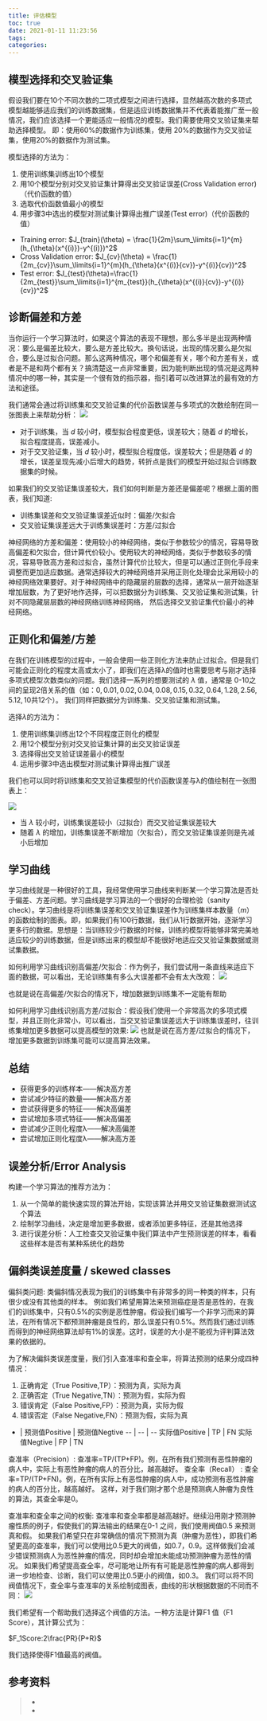 ```yaml
---
title: 评估模型
toc: true
date: 2021-01-11 11:23:56
tags:
categories:
---
```


## 模型选择和交叉验证集
假设我们要在10个不同次数的二项式模型之间进行选择，显然越高次数的多项式模型越能够适应我们的训练数据集，但是适应训练数据集并不代表着能推广至一般情况，我们应该选择一个更能适应一般情况的模型。我们需要使用交叉验证集来帮助选择模型。 即：使用60%的数据作为训练集，使用 20%的数据作为交叉验证集，使用20%的数据作为测试集。

模型选择的方法为：

1. 使用训练集训练出10个模型
2. 用10个模型分别对交叉验证集计算得出交叉验证误差(Cross Validation error)（代价函数的值）
3. 选取代价函数值最小的模型
4. 用步骤3中选出的模型对测试集计算得出推广误差(Test error)（代价函数的值）

- Training error:  $J_{train}(\theta) = \frac{1}{2m}\sum_\limits{i=1}^{m}(h_{\theta}(x^{(i)})-y^{(i)})^2$
- Cross Validation error:  $J_{cv}(\theta) = \frac{1}{2m_{cv}}\sum_\limits{i=1}^{m}(h_{\theta}(x^{(i)}{cv})-y^{(i)}{cv})^2$
- Test error:  $J_{test}(\theta)=\frac{1}{2m_{test}}\sum_\limits{i=1}^{m_{test}}(h_{\theta}(x^{(i)}{cv})-y^{(i)}{cv})^2$

## 诊断偏差和方差
当你运行一个学习算法时，如果这个算法的表现不理想，那么多半是出现两种情况：要么是偏差比较大，要么是方差比较大。换句话说，出现的情况要么是欠拟合，要么是过拟合问题。那么这两种情况，哪个和偏差有关，哪个和方差有关，或者是不是和两个都有关？搞清楚这一点非常重要，因为能判断出现的情况是这两种情况中的哪一种，其实是一个很有效的指示器，指引着可以改进算法的最有效的方法和途径。

我们通常会通过将训练集和交叉验证集的代价函数误差与多项式的次数绘制在同一张图表上来帮助分析：
![](评估模型/AI-optimization1.png)

- 对于训练集，当 $d$ 较小时，模型拟合程度更低，误差较大；随着 $d$ 的增长，拟合程度提高，误差减小。
- 对于交叉验证集，当 $d$ 较小时，模型拟合程度低，误差较大；但是随着 $d$ 的增长，误差呈现先减小后增大的趋势，转折点是我们的模型开始过拟合训练数据集的时候。

如果我们的交叉验证集误差较大，我们如何判断是方差还是偏差呢？根据上面的图表，我们知道:
- 训练集误差和交叉验证集误差近似时：偏差/欠拟合
- 交叉验证集误差远大于训练集误差时：方差/过拟合

神经网络的方差和偏差：使用较小的神经网络，类似于参数较少的情况，容易导致高偏差和欠拟合，但计算代价较小。使用较大的神经网络，类似于参数较多的情况，容易导致高方差和过拟合，虽然计算代价比较大，但是可以通过正则化手段来调整而更加适应数据。通常选择较大的神经网络并采用正则化处理会比采用较小的神经网络效果要好。对于神经网络中的隐藏层的层数的选择，通常从一层开始逐渐增加层数，为了更好地作选择，可以把数据分为训练集、交叉验证集和测试集，针对不同隐藏层层数的神经网络训练神经网络， 然后选择交叉验证集代价最小的神经网络。

## 正则化和偏差/方差
在我们在训练模型的过程中，一般会使用一些正则化方法来防止过拟合。但是我们可能会正则化的程度太高或太小了，即我们在选择λ的值时也需要思考与刚才选择多项式模型次数类似的问题。我们选择一系列的想要测试的 $\lambda$ 值，通常是 0-10之间的呈现2倍关系的值（如：$0,0.01,0.02,0.04,0.08,0.15,0.32,0.64,1.28,2.56,5.12,10$共12个）。 我们同样把数据分为训练集、交叉验证集和测试集。

选择$\lambda$的方法为：

1. 使用训练集训练出12个不同程度正则化的模型
2. 用12个模型分别对交叉验证集计算的出交叉验证误差
3. 选择得出交叉验证误差最小的模型
4. 运用步骤3中选出模型对测试集计算得出推广误差

我们也可以同时将训练集和交叉验证集模型的代价函数误差与λ的值绘制在一张图表上：

![](评估模型/AI-optimization-lambda.png)

- 当 $\lambda$ 较小时，训练集误差较小（过拟合）而交叉验证集误差较大
- 随着 $\lambda$ 的增加，训练集误差不断增加（欠拟合），而交叉验证集误差则是先减小后增加

## 学习曲线
学习曲线就是一种很好的工具，我经常使用学习曲线来判断某一个学习算法是否处于偏差、方差问题。学习曲线是学习算法的一个很好的合理检验（sanity check）。学习曲线是将训练集误差和交叉验证集误差作为训练集样本数量（$m$）的函数绘制的图表。即，如果我们有100行数据，我们从1行数据开始，逐渐学习更多行的数据。思想是：当训练较少行数据的时候，训练的模型将能够非常完美地适应较少的训练数据，但是训练出来的模型却不能很好地适应交叉验证集数据或测试集数据。

如何利用学习曲线识别高偏差/欠拟合：作为例子，我们尝试用一条直线来适应下面的数据，可以看出，无论训练集有多么大误差都不会有太大改观：
![](评估模型/AI-optimization-lr1.png)

也就是说在高偏差/欠拟合的情况下，增加数据到训练集不一定能有帮助

如何利用学习曲线识别高方差/过拟合：假设我们使用一个非常高次的多项式模型，并且正则化非常小，可以看出，当交叉验证集误差远大于训练集误差时，往训练集增加更多数据可以提高模型的效果:
![](评估模型/AI-optimization-lr2.png)
也就是说在高方差/过拟合的情况下，增加更多数据到训练集可能可以提高算法效果。

## 总结
- 获得更多的训练样本——解决高方差
- 尝试减少特征的数量——解决高方差
- 尝试获得更多的特征——解决高偏差
- 尝试增加多项式特征——解决高偏差
- 尝试减少正则化程度λ——解决高偏差
- 尝试增加正则化程度λ——解决高方差

## 误差分析/Error Analysis
构建一个学习算法的推荐方法为：

1. 从一个简单的能快速实现的算法开始，实现该算法并用交叉验证集数据测试这个算法
2. 绘制学习曲线，决定是增加更多数据，或者添加更多特征，还是其他选择
3. 进行误差分析：人工检查交叉验证集中我们算法中产生预测误差的样本，看看这些样本是否有某种系统化的趋势

## 偏斜类误差度量 / skewed classes
偏斜类问题: 类偏斜情况表现为我们的训练集中有非常多的同一种类的样本，只有很少或没有其他类的样本。 例如我们希望用算法来预测癌症是否是恶性的，在我们的训练集中，只有0.5%的实例是恶性肿瘤。假设我们编写一个非学习而来的算法，在所有情况下都预测肿瘤是良性的，那么误差只有0.5%。然而我们通过训练而得到的神经网络算法却有1%的误差。这时，误差的大小是不能视为评判算法效果的依据的。

为了解决偏斜类误差度量，我们引入查准率和查全率，将算法预测的结果分成四种情况：
1. 正确肯定（True Positive,TP）：预测为真，实际为真
2. 正确否定（True Negative,TN）：预测为假，实际为假 
3. 错误肯定（False Positive,FP）：预测为真，实际为假 
4. 错误否定（False Negative,FN）：预测为假，实际为真

-  | 预测值Positive | 预测值Negtive 
 -- | -- | -- 
实际值Positive | TP | FN
实际值Negtive | FP | TN

查准率（Precision）: 查准率=TP/(TP+FP)。例，在所有我们预测有恶性肿瘤的病人中，实际上有恶性肿瘤的病人的百分比，越高越好。 
查全率（Recall） : 查全率=TP/(TP+FN)。例，在所有实际上有恶性肿瘤的病人中，成功预测有恶性肿瘤的病人的百分比，越高越好。 这样，对于我们刚才那个总是预测病人肿瘤为良性的算法，其查全率是0。

查准率和查全率之间的权衡: 查准率和查全率都是越高越好。继续沿用刚才预测肿瘤性质的例子，假使我们的算法输出的结果在0-1 之间，我们使用阀值0.5 来预测真和假。 如果我们希望只在非常确信的情况下预测为真（肿瘤为恶性），即我们希望更高的查准率，我们可以使用比0.5更大的阀值，如0.7，0.9。这样做我们会减少错误预测病人为恶性肿瘤的情况，同时却会增加未能成功预测肿瘤为恶性的情况。 如果我们希望提高查全率，尽可能地让所有有可能是恶性肿瘤的病人都得到进一步地检查、诊断，我们可以使用比0.5更小的阀值，如0.3。 我们可以将不同阀值情况下，查全率与查准率的关系绘制成图表，曲线的形状根据数据的不同而不同：
![](评估模型/AI-recall-precision.png)

我们希望有一个帮助我们选择这个阀值的方法。一种方法是计算F1 值（F1 Score），其计算公式为：

$F_1Score:2\frac{PR}{P+R}$

我们选择使得F1值最高的阀值。

## 参考资料
> - []()
> - []()
